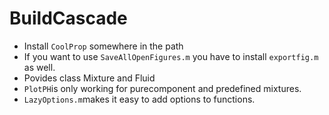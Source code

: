 # BuildCascade

-  Install `CoolProp` somewhere in the path
-  If you want to use `SaveAllOpenFigures.m` you have to install 
   `exportfig.m` as well.
-  Povides class Mixture and Fluid
-  `PlotPH`is only working for purecomponent and predefined mixtures.
-  `LazyOptions.m`makes it easy to add options to functions.